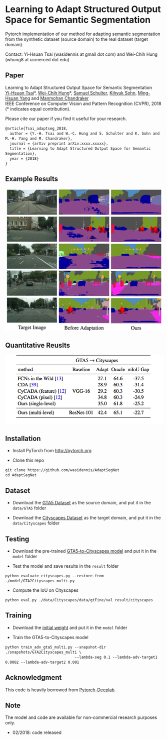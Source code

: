 # Learning to Adapt Structured Output Space for Semantic Segmentation

Pytorch implementation of our method for adapting semantic segmentation from the synthetic dataset (source domain) to the real dataset (target domain).

Contact: Yi-Hsuan Tsai (wasidennis at gmail dot com) and Wei-Chih Hung (whung8 at ucmerced dot edu)

## Paper
Learning to Adapt Structured Output Space for Semantic Segmentation <br />
[Yi-Hsuan Tsai](https://sites.google.com/site/yihsuantsai/home)\*, [Wei-Chih Hung](https://hfslyc.github.io/)\*, [Samuel Schulter](https://samschulter.github.io/), [Kihyuk Sohn](https://sites.google.com/site/kihyuksml/), [Ming-Hsuan Yang](http://faculty.ucmerced.edu/mhyang/index.html) and [Manmohan Chandraker](http://cseweb.ucsd.edu/~mkchandraker/) <br />
IEEE Conference on Computer Vision and Pattern Recognition (CVPR), 2018 (\* indicates equal contribution).

Please cite our paper if you find it useful for your research.

```
@article{Tsai_adaptseg_2018,
  author = {Y.-H. Tsai and W.-C. Hung and S. Schulter and K. Sohn and M.-H. Yang and M. Chandraker},
  journal = {arXiv preprint arXiv:xxxx.xxxxx},
  title = {Learning to Adapt Structured Output Space for Semantic Segmentation},
  year = {2018}
}
```

## Example Results

![](figure/result_git.png)

## Quantitative Reuslts

![](figure/iou_comparison.png)

## Installation
* Install PyTorch from http://pytorch.org

* Clone this repo
```
git clone https://github.com/wasidennis/AdaptSegNet
cd AdaptSegNet
```
## Dataset
* Download the [GTA5 Dataset](https://download.visinf.tu-darmstadt.de/data/from_games/) as the source domain, and put it in the `data/GTA5` folder

* Download the [Cityscapes Dataset](https://www.cityscapes-dataset.com/) as the target domain, and put it in the `data/Cityscapes` folder

## Testing
* Download the pre-trained [GTA5-to-Cityscapes model]() and put it in the `model` folder

* Test the model and save results in the `result` folder

```
python evaluate_cityscapes.py --restore-from ./model/GTA2Cityscapes_multi.py
```

* Compute the IoU on Cityscapes
```
python eval.py ./data/Cityscapes/data/gtFine/val result/cityscapes
```

## Training
* Download the [initial weight]() and put it in the `model` folder

* Train the GTA5-to-Cityscapes model

```
python train_adv_gta5_multi.py --snapshot-dir ./snapshots/GTA2Cityscapes_multi \
                               --lambda-seg 0.1 --lambda-adv-target1 0.0002 --lambda-adv-target2 0.001
```

## Acknowledgment
This code is heavily borrowed from [Pytorch-Deeplab](https://github.com/speedinghzl/Pytorch-Deeplab).

## Note
The model and code are available for non-commercial research purposes only.
* 02/2018: code released




